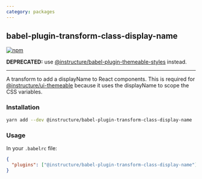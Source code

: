 ```yaml
---
category: packages
---
```


## babel-plugin-transform-class-display-name

[npm]: https://img.shields.io/npm/v/@instructure/babel-plugin-transform-class-display-name.svg
[npm-url]: https://npmjs.com/package/@instructure/babel-plugin-transform-class-display-name

[![npm][npm]][npm-url]

**DEPRECATED:** use [@instructure/babel-plugin-themeable-styles](#babel-plugin-themeable-styles) instead.
***
 
A transform to add a displayName to React components. This is required for
[@instructure/ui-themeable](#ui-themeable) because it uses the displayName to
scope the CSS variables.

### Installation

```sh
yarn add --dev @instructure/babel-plugin-transform-class-display-name
```

### Usage

In your `.babelrc` file:

```json
{
  "plugins": ["@instructure/babel-plugin-transform-class-display-name"]
}
```
